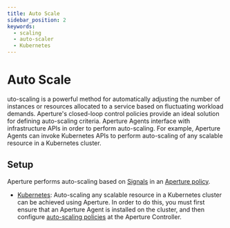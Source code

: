 ```yaml
---
title: Auto Scale
sidebar_position: 2
keywords:
  - scaling
  - auto-scaler
  - Kubernetes
---
```


# Auto Scale

uto-scaling is a powerful method for automatically adjusting the number of
instances or resources allocated to a service based on fluctuating workload
demands. Aperture's closed-loop control policies provide an ideal solution for
defining auto-scaling criteria. Aperture Agents interface with infrastructure
APIs in order to perform auto-scaling. For example, Aperture Agents can invoke
Kubernetes APIs to perform auto-scaling of any scalable resource in a Kubernetes
cluster.

## Setup

Aperture performs auto-scaling based on
[Signals](concepts/policy/circuit#signal) in an
[Aperture policy](concepts/policy/policy.md).

- [Kubernetes](./kubernetes/kubernetes.md): Auto-scaling any scalable resource
  in a Kubernetes cluster can be achieved using Aperture. In order to do this,
  you must first ensure that an Aperture Agent is installed on the cluster, and
  then configure [auto-scaling policies](tutorials/auto-scale/auto-scale.md) at
  the Aperture Controller.
